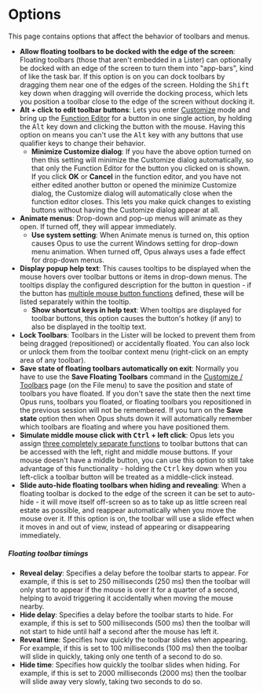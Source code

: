 # Options

This page contains options that affect the behavior of toolbars and menus.

- **Allow floating toolbars to be docked with the edge of the screen**: Floating toolbars (those that aren't embedded in a Lister) can optionally be docked with an edge of the screen to turn them into "app-bars", kind of like the task bar. If this option is on you can dock toolbars by dragging them near one of the edges of the screen. Holding the <kbd>Shift</kbd> key down when dragging will override the docking process, which lets you position a toolbar close to the edge of the screen without docking it.
- **Alt + click to edit toolbar buttons**: Lets you enter [Customize](/Manual/customize/README.md) mode and bring up the [Function Editor](/Manual/customize/creating_your_own_buttons/command_editor/README.md) for a button in one single action, by holding the <kbd>Alt</kbd> key down and clicking the button with the mouse. Having this option on means you can't use the <kbd>Alt</kbd> key with any buttons that use qualifier keys to change their behavior.
  - **Minimize Customize dialog**: If you have the above option turned on then this setting will minimize the Customize dialog automatically, so that only the Function Editor for the button you clicked on is shown. If you click **OK** or **Cancel** in the function editor, and you have not either edited another button or opened the minimize Customize dialog, the Customize dialog will automatically close when the function editor closes. This lets you make quick changes to existing buttons without having the Customize dialog appear at all.
- **Animate menus**: Drop-down and pop-up menus will animate as they open. If turned off, they will appear immediately.
  - **Use system setting**: When Animate menus is turned on, this option causes Opus to use the current Windows setting for drop-down menu animation. When turned off, Opus always uses a fade effect for drop-down menus.
- **Display popup help text**: This causes tooltips to be displayed when the mouse hovers over toolbar buttons or items in drop-down menus. The tooltips display the configured description for the button in question - if the button has [multiple mouse button functions](/Manual/customize/creating_your_own_buttons/editing_the_toolbar/multiple_function_buttons.md) defined, these will be listed separately within the tooltip.
  - **Show shortcut keys in help text**: When tooltips are displayed for toolbar buttons, this option causes the button's hotkey (if any) to also be displayed in the tooltip text.
- **Lock Toolbars**: Toolbars in the Lister will be locked to prevent them from being dragged (repositioned) or accidentally floated. You can also lock or unlock them from the toolbar context menu (right-click on an empty area of any toolbar).
- **Save state of floating toolbars automatically on exit**: Normally you have to use the **Save Floating Toolbars** command in the [Customize / Toolbars](/Manual/customize/the_customize_dialog/toolbars.md) page (on the File menu) to save the position and state of toolbars you have floated. If you don't save the state then the next time Opus runs, toolbars you floated, or floating toolbars you repositioned in the previous session will not be remembered. If you turn on the **Save state** option then when Opus shuts down it will automatically remember which toolbars are floating and where you have positioned them.
- **Simulate middle mouse click with <kbd>Ctrl</kbd> + left click**: Opus lets you assign [three completely separate functions](/Manual/customize/creating_your_own_buttons/editing_the_toolbar/multiple_function_buttons.md) to toolbar buttons that can be accessed with the left, right and middle mouse buttons. If your mouse doesn't have a middle button, you can use this option to still take advantage of this functionality - holding the <kbd>Ctrl</kbd> key down when you left-click a toolbar button will be treated as a middle-click instead.
- **Slide auto-hide floating toolbars when hiding and revealing**: When a floating toolbar is docked to the edge of the screen it can be set to auto-hide - it will move itself off-screen so as to take up as little screen real estate as possible, and reappear automatically when you move the mouse over it. If this option is on, the toolbar will use a slide effect when it moves in and out of view, instead of appearing or disappearing immediately.

##### Floating toolbar timings

- **Reveal delay**: Specifies a delay before the toolbar starts to appear. For example, if this is set to 250 milliseconds (250 ms) then the toolbar will only start to appear if the mouse is over it for a quarter of a second, helping to avoid triggering it accidentally when moving the mouse nearby.
- **Hide delay**: Specifies a delay before the toolbar starts to hide. For example, if this is set to 500 milliseconds (500 ms) then the toolbar will not start to hide until half a second after the mouse has left it.
- **Reveal time**: Specifies how quickly the toolbar slides when appearing. For example, if this is set to 100 milliseconds (100 ms) then the toolbar will slide in quickly, taking only one tenth of a second to do so.
- **Hide time**: Specifies how quickly the toolbar slides when hiding. For example, if this is set to 2000 milliseconds (2000 ms) then the toolbar will slide away very slowly, taking two seconds to do so.
